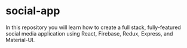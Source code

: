 # social-app
In this repository you will learn how to create a full stack, fully-featured social media application using React, Firebase, Redux, Express, and Material-UI.

